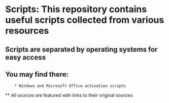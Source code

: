 # Scripts: This repository contains useful scripts collected from various resources

## Scripts are separated by operating systems for easy access

## You may find there:

        * Windows and Microsoft Office activation scripts

\*\* All sources are featured with links to their original sources
